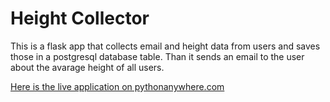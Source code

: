 # Height Collector
This is a flask app that collects email and height data from users and saves those in a postgresql database table. Than it sends an email to the user about the avarage height of all users.

[Here is the live application on pythonanywhere.com](http://salih33.pythonanywhere.com)
